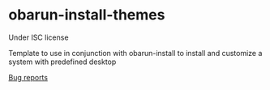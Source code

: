 # obarun-install-themes

Under ISC license

Template to use in conjunction with obarun-install to install and customize a system with predefined desktop

[Bug reports](https://forum.obarun.org)
